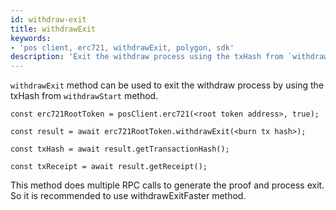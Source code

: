 ```yaml
---
id: withdraw-exit
title: withdrawExit
keywords: 
- 'pos client, erc721, withdrawExit, polygon, sdk'
description: 'Exit the withdraw process using the txHash from `withdrawStart`'
---
```


`withdrawExit` method can be used to exit the withdraw process by using the txHash from `withdrawStart` method.

```
const erc721RootToken = posClient.erc721(<root token address>, true);

const result = await erc721RootToken.withdrawExit(<burn tx hash>);

const txHash = await result.getTransactionHash();

const txReceipt = await result.getReceipt();

```


This method does multiple RPC calls to generate the proof and process exit. So it is recommended to use withdrawExitFaster method.
>